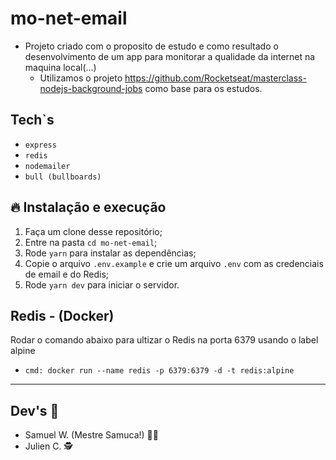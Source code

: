 # mo-net-email
- Projeto criado com o proposito de estudo e como resultado o desenvolvimento de um app para monitorar a qualidade da internet na maquina local(...)
  - Utilizamos o projeto https://github.com/Rocketseat/masterclass-nodejs-background-jobs como base para os estudos.

## Tech`s
- `express`
- `redis`
- `nodemailer`
- `bull (bullboards)`


## 🔥 Instalação e execução 

1. Faça um clone desse repositório;
2. Entre na pasta `cd mo-net-email`;
3. Rode `yarn` para instalar as dependências;
4. Copie o arquivo `.env.example` e crie um arquivo `.env` com as credenciais de email e do Redis;
7. Rode `yarn dev` para iniciar o servidor.

##  Redis - (Docker)
  Rodar o comando abaixo para ultizar o Redis na porta 6379 usando o label alpine
  - `cmd: docker run --name redis -p 6379:6379 -d -t redis:alpine`

---
##  Dev's 💠
- Samuel W. (Mestre Samuca!) 👨‍🏫
- Julien C. 🕵
